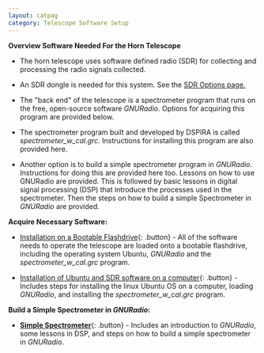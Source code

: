 ```yaml
---
layout: catpag
category: Telescope Software Setup
---
```


**Overview Software Needed For the Horn Telescope** 

* The horn telescope uses software defined radio (SDR) for collecting and processing the radio signals collected.

* An SDR dongle is needed for this system. See the [SDR Options page.](https://wvurail.org//dspira-lessons/SDR)

* The "back end" of the telescope is a spectrometer program that runs on the free, open-source software *GNURadio*. Options for acquiring this program are provided below.

* The spectrometer program built and developed by DSPIRA is called *spectrometer_w_cal.grc*. Instructions for installing this program are also provided here. 

* Another option is to build a simple spectrometer program in *GNURadio*. Instructions for doing this are provided here too. Lessons on how to use GNURadio are provided. This is followed by basic lessons in digital signal processing (DSP) that introduce the processes used in the spectrometer. Then the steps on how to build a simple Spectrometer in *GNURadio* are provided.  


**Acquire Necessary Software:**

* [Installation on a Bootable Flashdrive](https://wvurail.org//dspira-lessons/Install_Ubuntu_spectrometer_onFlashdrive){: .button} - All of the software needs to operate the telescope are loaded onto a bootable flashdrive, including the operating system Ubuntu, *GNURadio* and the *spectrometer_w_cal.grc* program.

* [Installation of Ubuntu and SDR software on a computer](https://wvurail.org//dspira-lessons/BuildingHorn_SoftwareInfo){: .button} - Includes steps for installing the linux Ubuntu OS on a computer, loading *GNURadio*, and installing the *spectrometer_w_cal.grc* program.  

**Build a Simple Spectrometer in *GNURadio*:**

* [**Simple Spectrometer**](https://wvurail.org//dspira-lessons/???){: .button} - Includes an introduction to *GNURadio*, some lessons in DSP, and steps on how to build a simple spectrometer in *GNURadio*.
